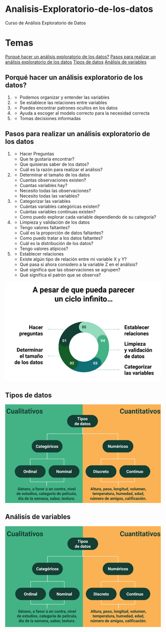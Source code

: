 # Analisis-Exploratorio-de-los-datos
Curso de Análisis Exploratorio de Datos
# Temas
[Porqué hacer un análisis exploratorio de los datos?](#1')
[Pasos para realizar un análisis exploratorio de los datos](#2)
[Tipos de datos](#3)
[Análisis de variables](#4)
## Porqué hacer un análisis exploratorio de los datos? <a name="1"></a>

1. - Podemos organizar y entender las variables
2. - Se establece las relaciones entre variables
3. - Puedes encontrar patrones ocultos en los datos
4. - Ayuda a escoger al modelo correcto para la necesidad correcta
5. - Tomas decisiones informadas

## Pasos para realizar un análisis exploratorio de los datos<a name="2"></a>

1. - Hacer Preguntas
    * Que te gustaria encontrar?
    * Que quisieras saber de los datos?
    * Cuál es la razón para realizar el análisis?

2. - Determinar el tamaño de los datos
    * Cuantas observaciones existen?
    * Cuantas variables hay?
    * Necesito todas las observaciones?
    * Necesito todas las variables?

3. - Categorizar las variables
    * Cuántas variables categóricas existen?
    * Cuántas variables continuas existen?
    * Como puedo explorar cada variable dependiendo de su categoría?

4. - Limpieza y validación de los datos
    * Tengo valores faltantes?
    * Cuál es la proporción de datos faltantes?
    * Como puedo tratar a los datos faltantes?
    * Cuál es la distribución de los datos?
    * Tengo valores atípicos?

5. - Establecer relaciones
    * Existe algún tipo de relación entre mi variable X y Y?
    * Qué pasa si ahora considero a la variable Z en el análisis?
    * Qué significa que las observaciones se agrupen?
    * Qué significa el patrón que se observa?

![Ciclo de vida de AED](img/ciclo.jpg)


## Tipos de datos<a name="3"></a>

![Tipos de datos](img/tipos_de_datos.jpg)


## Análisis de variables<a name="4"></a>

![Variables](img/variables.jpg)

